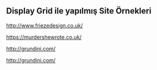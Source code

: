 ## Display Grid ile yapılmış Site Örnekleri

http://www.friezedesign.co.uk/

https://murdershewrote.co.uk/

http://grundini.com/

http://grundini.com/
